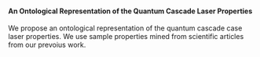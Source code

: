 #### An Ontological Representation of the Quantum Cascade Laser Properties
We propose an ontological representation of the quantum cascade case laser properties.
We use sample properties mined from scientific articles from our prevoius work.
